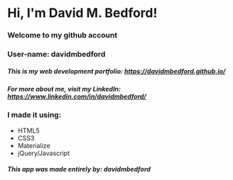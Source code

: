 # Hi, I'm David M. Bedford!
### Welcome to my github account
### User-name: davidmbedford
##### This is my web development portfolio: https://davidmbedford.github.io/ 
##### For more about me, visit my LinkedIn: https://www.linkedin.com/in/davidmbedford/

### I made it using:
* HTML5
* CSS3
* Materialize
* jQuery/Javascript

##### This app was made entirely by: davidmbedford
